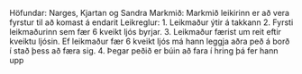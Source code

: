 Höfundar: Narges, Kjartan og Sandra 
Markmið: Markmið leikirinn er að vera fyrstur til að komast á endarit 
Leikreglur: 
        1. Leikmaður ýtir á takkann
        2. Fyrsti leikmaðurinn sem fær 6 kveikt ljós byrjar. 
        3. Leikmaður færist um reit eftir kveiktu ljósin. Ef leikmaður fær 6 kveikt ljós má hann leggja aðra peð á borð í stað þess að færa sig. 
        4. Þegar peðið er búin að fara í hring þá fer hann upp 
      
        
        
